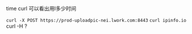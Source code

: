 time curl 可以看出用l多少时间

`curl -X POST https://prod-uploadpic-nei.lwork.com:8443`
`curl ipinfo.io`
curl -H ?